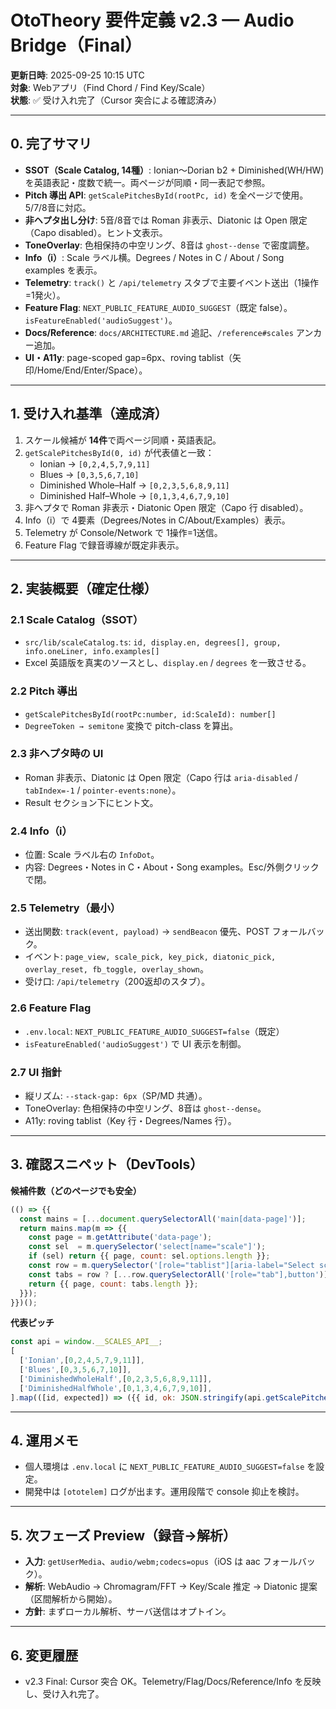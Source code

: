 # OtoTheory 要件定義 v2.3 — Audio Bridge（**Final**）

**更新日時**: 2025-09-25 10:15 UTC  
**対象**: Webアプリ（Find Chord / Find Key/Scale）  
**状態**: ✅ 受け入れ完了（Cursor 突合による確認済み）

---

## 0. 完了サマリ
- **SSOT（Scale Catalog, 14種）**: Ionian〜Dorian b2 + Diminished(WH/HW) を英語表記・度数で統一。両ページが同順・同一表記で参照。  
- **Pitch 導出 API**: `getScalePitchesById(rootPc, id)` を全ページで使用。5/7/8音に対応。  
- **非ヘプタ出し分け**: 5音/8音では Roman 非表示、Diatonic は Open 限定（Capo disabled）。ヒント文表示。  
- **ToneOverlay**: 色相保持の中空リング、8音は `ghost--dense` で密度調整。  
- **Info（i）**: Scale ラベル横。Degrees / Notes in C / About / Song examples を表示。  
- **Telemetry**: `track()` と `/api/telemetry` スタブで主要イベント送出（1操作=1発火）。  
- **Feature Flag**: `NEXT_PUBLIC_FEATURE_AUDIO_SUGGEST`（既定 false）。`isFeatureEnabled('audioSuggest')`。  
- **Docs/Reference**: `docs/ARCHITECTURE.md` 追記、`/reference#scales` アンカー追加。  
- **UI・A11y**: page-scoped gap=6px、roving tablist（矢印/Home/End/Enter/Space）。

---

## 1. 受け入れ基準（達成済）
1) スケール候補が **14件**で両ページ同順・英語表記。  
2) `getScalePitchesById(0, id)` が代表値と一致：  
   - Ionian → `[0,2,4,5,7,9,11]`  
   - Blues → `[0,3,5,6,7,10]`  
   - Diminished Whole–Half → `[0,2,3,5,6,8,9,11]`  
   - Diminished Half–Whole → `[0,1,3,4,6,7,9,10]`  
3) 非ヘプタで Roman 非表示・Diatonic Open 限定（Capo 行 disabled）。  
4) Info（i）で 4要素（Degrees/Notes in C/About/Examples）表示。  
5) Telemetry が Console/Network で 1操作=1送信。  
6) Feature Flag で録音導線が既定非表示。

---

## 2. 実装概要（確定仕様）
### 2.1 Scale Catalog（SSOT）
- `src/lib/scaleCatalog.ts`: `id, display.en, degrees[], group, info.oneLiner, info.examples[]`  
- Excel 英語版を真実のソースとし、`display.en` / `degrees` を一致させる。

### 2.2 Pitch 導出
- `getScalePitchesById(rootPc:number, id:ScaleId): number[]`  
- `DegreeToken → semitone` 変換で pitch-class を算出。

### 2.3 非ヘプタ時の UI
- Roman 非表示、Diatonic は Open 限定（Capo 行は `aria-disabled` / `tabIndex=-1` / `pointer-events:none`）。  
- Result セクション下にヒント文。

### 2.4 Info（i）
- 位置: Scale ラベル右の `InfoDot`。  
- 内容: Degrees・Notes in C・About・Song examples。Esc/外側クリックで閉。

### 2.5 Telemetry（最小）
- 送出関数: `track(event, payload)` → `sendBeacon` 優先、POST フォールバック。  
- イベント: `page_view, scale_pick, key_pick, diatonic_pick, overlay_reset, fb_toggle, overlay_shown`。  
- 受け口: `/api/telemetry`（200返却のスタブ）。

### 2.6 Feature Flag
- `.env.local`: `NEXT_PUBLIC_FEATURE_AUDIO_SUGGEST=false`（既定）  
- `isFeatureEnabled('audioSuggest')` で UI 表示を制御。

### 2.7 UI 指針
- 縦リズム: `--stack-gap: 6px`（SP/MD 共通）。  
- ToneOverlay: 色相保持の中空リング、8音は `ghost--dense`。  
- A11y: roving tablist（Key 行・Degrees/Names 行）。

---

## 3. 確認スニペット（DevTools）
**候補件数（どのページでも安全）**
```js
(() => {{
  const mains = [...document.querySelectorAll('main[data-page]')];
  return mains.map(m => {{
    const page = m.getAttribute('data-page');
    const sel  = m.querySelector('select[name="scale"]');
    if (sel) return {{ page, count: sel.options.length }};
    const row = m.querySelector('[role="tablist"][aria-label="Select scale"], [data-testid="scale-chips"]');
    const tabs = row ? [...row.querySelectorAll('[role="tab"],button')] : [];
    return {{ page, count: tabs.length }};
  }});
}})();
```
**代表ピッチ**
```js
const api = window.__SCALES_API__;
[
  ['Ionian',[0,2,4,5,7,9,11]],
  ['Blues',[0,3,5,6,7,10]],
  ['DiminishedWholeHalf',[0,2,3,5,6,8,9,11]],
  ['DiminishedHalfWhole',[0,1,3,4,6,7,9,10]],
].map(([id, expected]) => ({{ id, ok: JSON.stringify(api.getScalePitchesById(0,id))===JSON.stringify(expected) }}));
```

---

## 4. 運用メモ
- 個人環境は `.env.local` に `NEXT_PUBLIC_FEATURE_AUDIO_SUGGEST=false` を設定。  
- 開発中は `[ototelem]` ログが出ます。運用段階で console 抑止を検討。

---

## 5. 次フェーズ Preview（録音→解析）
- **入力**: `getUserMedia`、`audio/webm;codecs=opus`（iOS は aac フォールバック）。  
- **解析**: WebAudio → Chromagram/FFT → Key/Scale 推定 → Diatonic 提案（区間解析から開始）。  
- **方針**: まずローカル解析、サーバ送信はオプトイン。

---

## 6. 変更履歴
- v2.3 Final: Cursor 突合 OK。Telemetry/Flag/Docs/Reference/Info を反映し、受け入れ完了。
